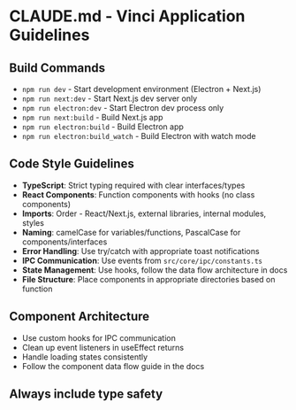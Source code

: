 # CLAUDE.md - Vinci Application Guidelines

## Build Commands
- `npm run dev` - Start development environment (Electron + Next.js)
- `npm run next:dev` - Start Next.js dev server only
- `npm run electron:dev` - Start Electron dev process only 
- `npm run next:build` - Build Next.js app
- `npm run electron:build` - Build Electron app
- `npm run electron:build_watch` - Build Electron with watch mode

## Code Style Guidelines
- **TypeScript**: Strict typing required with clear interfaces/types
- **React Components**: Function components with hooks (no class components)
- **Imports**: Order - React/Next.js, external libraries, internal modules, styles 
- **Naming**: camelCase for variables/functions, PascalCase for components/interfaces
- **Error Handling**: Use try/catch with appropriate toast notifications
- **IPC Communication**: Use events from `src/core/ipc/constants.ts`
- **State Management**: Use hooks, follow the data flow architecture in docs
- **File Structure**: Place components in appropriate directories based on function

## Component Architecture
- Use custom hooks for IPC communication
- Clean up event listeners in useEffect returns
- Handle loading states consistently 
- Follow the component data flow guide in the docs

## Always include type safety